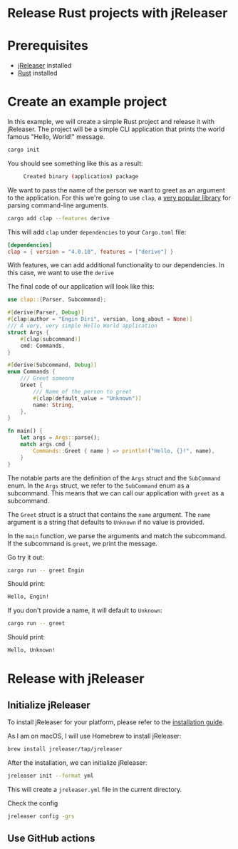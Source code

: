 # Release Rust projects with jReleaser

# Prerequisites

- [jReleaser](https://jreleaser.org) installed
- [Rust](https://www.rust-lang.org) installed

# Create an example project

In this example, we will create a simple Rust project and release it with jReleaser. The project will be a simple CLI
application that prints the world famous "Hello, World!" message.

```bash
cargo init
```

You should see something like this as a result:

```bash
     Created binary (application) package
```

We want to pass the name of the person we want to greet as an argument to the application. For this we're going to
use `clap`, a [very popular library](https://docs.rs/clap/latest/clap/) for parsing command-line arguments.

```bash
cargo add clap --features derive
```

This will add `clap` under `dependencies` to your `Cargo.toml` file:

```toml
[dependencies]
clap = { version = "4.0.10", features = ["derive"] }
```

With features, we can add additional functionality to our dependencies. In this case, we want to use the `derive`

The final code of our application will look like this:

```rust
use clap::{Parser, Subcommand};

#[derive(Parser, Debug)]
#[clap(author = "Engin Diri", version, long_about = None)]
/// A very, very simple Hello World application
struct Args {
    #[clap(subcommand)]
    cmd: Commands,
}

#[derive(Subcommand, Debug)]
enum Commands {
    /// Greet someone
    Greet {
        /// Name of the person to greet
        #[clap(default_value = "Unknown")]
        name: String,
    },
}

fn main() {
    let args = Args::parse();
    match args.cmd {
        Commands::Greet { name } => println!("Hello, {}!", name),
    }
}
```

The notable parts are the definition of the `Args` struct and the `SubCommand` enum. In the `Args` struct, we refer to
the `SubCommand` enum as a subcommand. This means that we can call our application with `greet` as a subcommand.

The `Greet` struct is a struct that contains the `name` argument. The `name` argument is a string that defaults
to `Unknown` if no value is provided.

In the `main` function, we parse the arguments and match the subcommand. If the subcommand is `greet`, we print the
message.

Go try it out:

```bash
cargo run -- greet Engin
```

Should print:

```bash
Hello, Engin!
```

If you don't provide a name, it will default to `Unknown`:

```bash
cargo run -- greet
```

Should print:

```bash
Hello, Unknown!
```

# Release with jReleaser

## Initialize jReleaser

To install jReleaser for your platform, please refer to the [installation guide](https://jreleaser.org/guide/latest/install.html#_stable).

As I am on macOS, I will use Homebrew to install jReleaser:

```bash
brew install jreleaser/tap/jreleaser
```

After the installation, we can initialize jReleaser:

```bash
jreleaser init --format yml 
```

This will create a `jreleaser.yml` file in the current directory. 

Check the config

```bash
jreleaser config -grs
```

## Use GitHub actions




